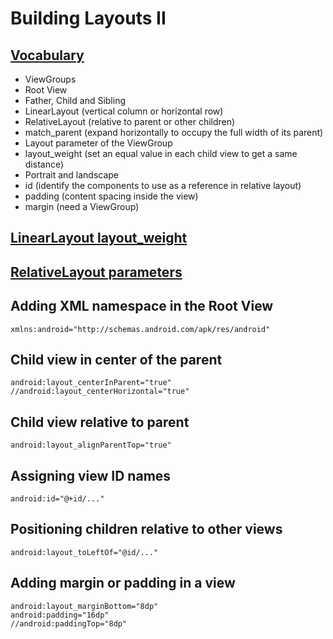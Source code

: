 # Building Layouts II

## [Vocabulary](https://developers.google.com/android/for-all/vocab-words/?utm_source=udacity&utm_medium=course&utm_campaign=android_basics)

- ViewGroups
- Root View
- Father, Child and Sibling
- LinearLayout (vertical column or horizontal row)
- RelativeLayout (relative to parent or other children)
- match_parent (expand horizontally to occupy the full width of its parent)
- Layout parameter of the ViewGroup
- layout_weight (set an equal value in each child view to get a same distance)
- Portrait and landscape
- id (identify the components to use as a reference in relative layout)
- padding (content spacing inside the view)
- margin (need a ViewGroup)

## [LinearLayout layout_weight](https://developer.android.com/guide/topics/ui/layout/linear.html?utm_source=udacity&utm_medium=course&utm_campaign=android_basics)

## [RelativeLayout parameters](https://developer.android.com/reference/android/widget/RelativeLayout.LayoutParams.html?utm_source=udacity&utm_medium=course&utm_campaign=android_basics)

## Adding XML namespace in the Root View
```
xmlns:android="http://schemas.android.com/apk/res/android"
```

## Child view in center of the parent
```
android:layout_centerInParent="true"
//android:layout_centerHorizontal="true"
```

## Child view relative to parent
```
android:layout_alignParentTop="true"
```

## Assigning view ID names
```
android:id="@+id/..."
```

## Positioning children relative to other views
```
android:layout_toLeftOf="@id/..."
```

## Adding margin or padding in a view
```
android:layout_marginBottom="8dp"
android:padding="16dp"
//android:paddingTop="8dp"
```
